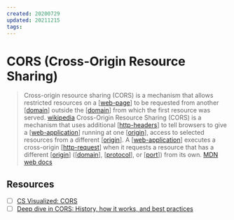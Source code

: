 ```yaml
---
created: 20200729
updated: 20211215
tags:
---
```


# CORS (Cross-Origin Resource Sharing)

> Cross-origin resource sharing (CORS) is a mechanism that allows restricted resources on a [[web-page]] to be requested from another [[domain]] outside the [[domain]] from which the first resource was served. [wikipedia][1]
> Cross-Origin Resource Sharing (CORS) is a mechanism that uses additional [[http-headers]] to tell browsers to give a [[web-application]] running at one [[origin]], access to selected resources from a different [[origin]]. A [[web-application]] executes a cross-origin [[http-request]] when it requests a resource that has a different [[origin]] ([[domain]], [[protocol]], or [[port]]) from its own. [MDN web docs][2]

## Resources

- [ ] [CS Visualized: CORS](https://dev.to/lydiahallie/cs-visualized-cors-5b8h)
- [ ] [Deep dive in CORS: History, how it works, and best practices](https://ieftimov.com/post/deep-dive-cors-history-how-it-works-best-practices/)

[1]: https://en.wikipedia.org/wiki/Cross-origin_resource_sharing
[2]: https://developer.mozilla.org/en-US/docs/Web/HTTP/CORS

[//begin]: # "Autogenerated link references for markdown compatibility"
[web-page]: web-page "Web Page"
[domain]: domain "Domain"
[http-headers]: http-headers "Http Headers"
[web-application]: web-application "Web Application"
[origin]: origin "Origin"
[http-request]: http-request "Http Request"
[protocol]: protocol "Protocol"
[port]: port "Port"
[//end]: # "Autogenerated link references"
